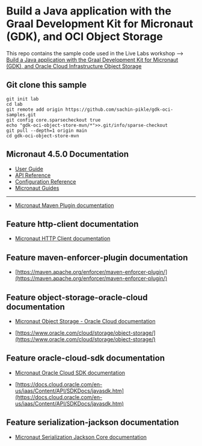 # Build a Java application with the Graal Development Kit for Micronaut (GDK), and OCI Object Storage

This repo contains the sample code used in the Live Labs workshop --> [Build a Java application with the Graal Development Kit for Micronaut (GDK), and Oracle Cloud Infrastructure Object Storage](https://apexapps.oracle.com/pls/apex/f?p=133:180:11329413485967::::wid:3858)

## Git clone this sample

``` shell
git init lab
cd lab
git remote add origin https://github.com/sachin-pikle/gdk-oci-samples.git
git config core.sparsecheckout true
echo "gdk-oci-object-store-mvn/*">>.git/info/sparse-checkout
git pull --depth=1 origin main
cd gdk-oci-object-store-mvn
```

## Micronaut 4.5.0 Documentation

- [User Guide](https://docs.micronaut.io/4.5.0/guide/)
- [API Reference](https://docs.micronaut.io/4.5.0/api/)
- [Configuration Reference](https://docs.micronaut.io/4.5.0/guide/configurationreference.html)
- [Micronaut Guides](https://guides.micronaut.io/)
---
- [Micronaut Maven Plugin documentation](https://micronaut-projects.github.io/micronaut-maven-plugin/latest/)
## Feature http-client documentation

- [Micronaut HTTP Client documentation](https://docs.micronaut.io/latest/guide/index.html#nettyHttpClient)


## Feature maven-enforcer-plugin documentation

- [https://maven.apache.org/enforcer/maven-enforcer-plugin/](https://maven.apache.org/enforcer/maven-enforcer-plugin/)


## Feature object-storage-oracle-cloud documentation

- [Micronaut Object Storage - Oracle Cloud documentation](https://micronaut-projects.github.io/micronaut-object-storage/latest/guide/)

- [https://www.oracle.com/cloud/storage/object-storage/](https://www.oracle.com/cloud/storage/object-storage/)


## Feature oracle-cloud-sdk documentation

- [Micronaut Oracle Cloud SDK documentation](https://micronaut-projects.github.io/micronaut-oracle-cloud/latest/guide/)

- [https://docs.cloud.oracle.com/en-us/iaas/Content/API/SDKDocs/javasdk.htm](https://docs.cloud.oracle.com/en-us/iaas/Content/API/SDKDocs/javasdk.htm)


## Feature serialization-jackson documentation

- [Micronaut Serialization Jackson Core documentation](https://micronaut-projects.github.io/micronaut-serialization/latest/guide/)


